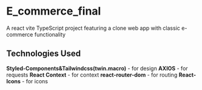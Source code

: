 # E_commerce_final
A react vite TypeScript project featuring a clone web app with classic e-commerce functionality

## Technologies Used

**Styled-Components&Tailwindcss(twin.macro)** - for design
**AXIOS** - for requests
**React Context** - for context
**react-router-dom** - for routing
**React-Icons** - for icons

